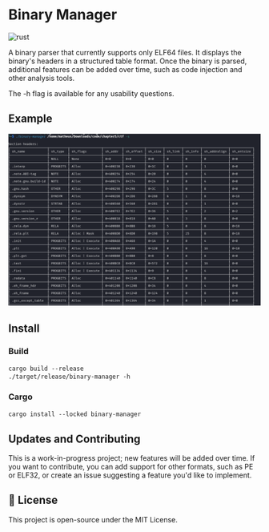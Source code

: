 # Binary Manager

![rust](https://img.shields.io/badge/Rust-000000?style=for-the-badge&logo=rust&logoColor=white)

A binary parser that currently supports only ELF64 files. It displays the binary's headers in a structured table format. Once the binary is parsed, additional features can be added over time, such as code injection and other analysis tools.

The -h flag is available for any usability questions.

## Example

![section_headers_screenshot](https://github.com/matheus-git/binary-manager/blob/main/assets/section_headers_screenshot.png?raw=true)

## Install

### Build

    cargo build --release
    ./target/release/binary-manager -h

### Cargo

    cargo install --locked binary-manager

## Updates and Contributing

This is a work-in-progress project; new features will be added over time. If you want to contribute, you can add support for other formats, such as PE or ELF32, or create an issue suggesting a feature you'd like to implement.

## 📝 License

This project is open-source under the MIT License.
